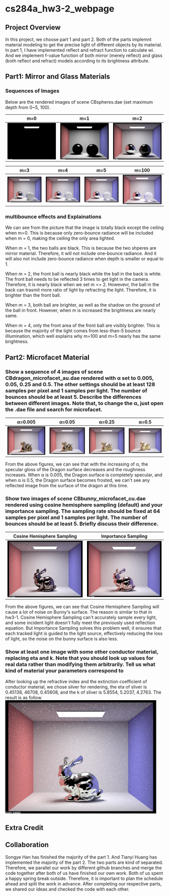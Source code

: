 # cs284a_hw3-2_webpage

## Project Overview

In this project, we choose part 1 and part 2. Both of the parts implemnt material modeling to get the precise light of different objects by its material. In part 1, I have implemented reflect and refract function to calculate wi. And we implement f-value function of both mirror (merely reflect) and glass (both reflect and refract) models according to its brightness attribute. 


## Part1: Mirror and Glass Materials

### Sequences of Images
Below are the rendered images of scene CBspheres.dae (set maximum depth from 0~5, 100).

m=0 | m=1 | m=2
:---: | :---: | :---:
![](/pic/CBspheres_0.png) | ![](/pic/CBspheres_1.png) | ![](/pic/CBspheres_2.png) 

m=3 | m=4 | m=5 | m=100
:---: | :---: | :---: | :---:
![](/pic/CBspheres_3.png) | ![](/pic/CBspheres_4.png) | ![](/pic/CBspheres_5.png) | ![](/pic/CBspheres_100.png)

### multibounce effects and Explainations
We can see from the picture that the image is totally black except the ceiling when m=0. This is because only zero-bounce radiance will be included when m = 0, making the ceiling the only area lighted. 

When m = 1, the two balls are black. This is because the two shperes are mirror material. Therefore, it will not include one-bounce radiance. And it will also not include zero-bounce radiance when depth is smaller or equal to 1. 

When m = 2, the front ball is nearly black while the ball in the back is white. The front ball needs to be reflected 3 times to get light in the camera. Therefore, it is nearly black when we set m <= 2. Howevevr, the ball in the back can trasmit more ratio of light by refracting the light. Therefore, it is brighter than the front ball.

When m = 3, both ball are brighter, as well as the shadow on the ground of the ball in front. However, when m is increased the brightness are nearly same. 

When m = 4, only the front area of the front ball are visibly brighter. This is because the majority of the light comes from less-than-5 bounce illlumination, which well explains why m=100 and m=5 nearly has the same brightness. 


## Part2: Microfacet Material
### Show a sequence of 4 images of scene CBdragon_microfacet_au.dae rendered with α set to 0.005, 0.05, 0.25 and 0.5. The other settings should be at least 128 samples per pixel and 1 samples per light. The number of bounces should be at least 5. Describe the differences between different images. Note that, to change the α, just open the .dae file and search for microfacet.

α=0.005 | α=0.05 | α=0.25 | α=0.5
:---: | :---: | :---: | :---:
![](/pic/2-1-0005.png) | ![](/pic/2-1-005.png) | ![](/pic/2-1-025.png) | ![](/pic/2-1-05.png)

From the above figures, we can see that with the increasing of α, the specular gloss of the Dragon surface decreases and the roughness increases. When α is 0.005, the Dragon surface is completely specular, and when α is 0.5, the Dragon surface becomes frosted, we can't see any reflected image from the surface of the dragon at this time.

### Show two images of scene CBbunny_microfacet_cu.dae rendered using cosine hemisphere sampling (default) and your importance sampling. The sampling rate should be fixed at 64 samples per pixel and 1 samples per light. The number of bounces should be at least 5. Briefly discuss their difference.

Cosine Hemisphere Sampling | Importance Sampling
:---: |:---:
![](/pic/2-2-c.png) | ![](/pic/2-2-i.png)

From the above figures, we can see that Cosine Hemisphere Sampling will cause a lot of noise on Bunny's surface. The reason is similar to that in hw3-1. Cosine Hemisphere Sampling can't accurately sample every light, and some incident light doesn't fully meet the previously used reflection equation. But Importance Sampling solves this problem well, it ensures that each tracked light is guided to the light source, effectively reducing the loss of light, so the noise on the bunny surface is also less.

### Show at least one image with some other conductor material, replacing eta and k. Note that you should look up values for real data rather than modifying them arbitrarily. Tell us what kind of material your parameters correspond to
After looking up the refractive index and the extinction coefficient of conductor material, we chose silver for rendering, the eta of sliver is 0.45138, 46708, 0.45608, and the k of sliver is 5.8554, 5.2037, 4.2763. The result is as follow.
![](/pic/2-3-1.png)

## Extra Credit



## Collaboration

Songye Han has finished the majority of the part 1. And Tianyi Huang has implemented the majority of the part 2. The two parts are kind of separated. Therefore, we parallel our work by different github branches and merge the code together after both of us have finished our own work. 
Both of us spent a happy spring break outside. Therefore, it is important to plan the schedule ahead and split the work in advance. After completing our respective parts, we shared our ideas and checked the code with each other. 
